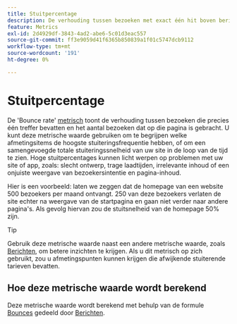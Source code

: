 ```yaml
---
title: Stuitpercentage
description: De verhouding tussen bezoeken met exact één hit boven berichten.
feature: Metrics
exl-id: 2d4929df-3843-4ad2-abe6-5c01d3eac557
source-git-commit: ff3e9059d41f6365b850839a1f01c5747dcb9112
workflow-type: tm+mt
source-wordcount: '191'
ht-degree: 0%

---
```


# Stuitpercentage

De &#39;Bounce rate&#39; [metrisch](overview.md) toont de verhouding tussen bezoeken die precies één treffer bevatten en het aantal bezoeken dat op die pagina is gebracht. U kunt deze metrische waarde gebruiken om te begrijpen welke afmetingsitems de hoogste stuiteringsfrequentie hebben, of om een samengevoegde totale stuiteringssnelheid van uw site in de loop van de tijd te zien. Hoge stuitpercentages kunnen licht werpen op problemen met uw site of app, zoals: slecht ontwerp, trage laadtijden, irrelevante inhoud of een onjuiste weergave van bezoekersintentie en pagina-inhoud.

Hier is een voorbeeld: laten we zeggen dat de homepage van een website 500 bezoekers per maand ontvangt. 250 van deze bezoekers verlaten de site echter na weergave van de startpagina en gaan niet verder naar andere pagina&#39;s. Als gevolg hiervan zou de stuitsnelheid van de homepage 50% zijn.

>[!TIP]
>
>Gebruik deze metrische waarde naast een andere metrische waarde, zoals [Berichten](entries.md), om betere inzichten te krijgen. Als u dit metrisch op zich gebruikt, zou u afmetingspunten kunnen krijgen die afwijkende stuiterende tarieven bevatten.

## Hoe deze metrische waarde wordt berekend

Deze metrische waarde wordt berekend met behulp van de formule [Bounces](bounces.md) gedeeld door [Berichten](entries.md).
